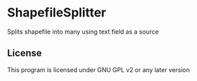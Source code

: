 # ShapefileSplitter
Splits shapefile into many using text field as a source

License
-------------
This program is licensed under GNU GPL v2 or any later version
